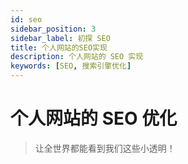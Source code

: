 ```yaml
---
id: seo
sidebar_position: 3
sidebar_label: 初探 SEO
title: 个人网站的SEO实现
description: 个人网站的 SEO 实现
keywords: [SEO, 搜索引擎优化]
---
```


# 个人网站的 SEO 优化 

> 让全世界都能看到我们这些小透明！


